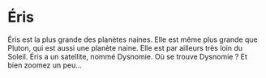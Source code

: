 # Éris

Éris est la plus grande des planètes naines. Elle est même plus grande que
Pluton, qui est aussi une planète naine. Elle est par ailleurs très loin du
Soleil. Éris a un satellite, nommé Dysnomie. Où se trouve Dysnomie ? Et bien
zoomez un peu...
